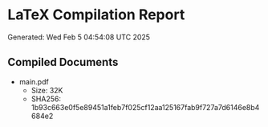 # LaTeX Compilation Report
Generated: Wed Feb  5 04:54:08 UTC 2025
## Compiled Documents
- main.pdf
  - Size: 32K
  - SHA256: 1b93c663e0f5e89451a1feb7f025cf12aa125167fab9f727a7d6146e8b4684e2
